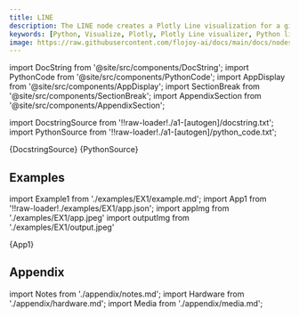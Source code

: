 ```yaml
---
title: LINE
description: The LINE node creates a Plotly Line visualization for a given input data container.
keywords: [Python, Visualize, Plotly, Plotly Line visualizer, Python line chart tool, Data trend visualization, Line plot examples, Flojoy Plotly nodes, Interactive line charts, Python data visualization, Line chart creation, Visualizing data with Plotly, Data trend analysis]
image: https://raw.githubusercontent.com/flojoy-ai/docs/main/docs/nodes/VISUALIZERS/PLOTLY/LINE/examples/EX1/output.jpeg
---
```


[//]: # (Custom component imports)

import DocString from '@site/src/components/DocString';
import PythonCode from '@site/src/components/PythonCode';
import AppDisplay from '@site/src/components/AppDisplay';
import SectionBreak from '@site/src/components/SectionBreak';
import AppendixSection from '@site/src/components/AppendixSection';

[//]: # (Docstring)

import DocstringSource from '!!raw-loader!./a1-[autogen]/docstring.txt';
import PythonSource from '!!raw-loader!./a1-[autogen]/python_code.txt';

<DocString>{DocstringSource}</DocString>
<PythonCode GLink='VISUALIZERS/PLOTLY/LINE/LINE.py'>{PythonSource}</PythonCode>

<SectionBreak />

[//]: # (Examples)

## Examples

import Example1 from './examples/EX1/example.md';
import App1 from '!!raw-loader!./examples/EX1/app.json';
import appImg from './examples/EX1/app.jpeg'
import outputImg from './examples/EX1/output.jpeg'

<AppDisplay 
    nodeLabel='LINE'
    appImg={appImg}
    outputImg={outputImg}
    >
    {App1}
</AppDisplay>

<Example1 />

<SectionBreak />

[//]: # (Appendix)

## Appendix

import Notes from './appendix/notes.md';
import Hardware from './appendix/hardware.md';
import Media from './appendix/media.md';

<AppendixSection index={0} folderPath='nodes/VISUALIZERS/PLOTLY/LINE/appendix/'><Notes /></AppendixSection>
<AppendixSection index={1} folderPath='nodes/VISUALIZERS/PLOTLY/LINE/appendix/'><Hardware /></AppendixSection>
<AppendixSection index={2} folderPath='nodes/VISUALIZERS/PLOTLY/LINE/appendix/'><Media /></AppendixSection>
